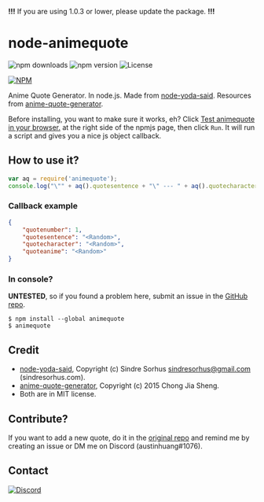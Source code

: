 **!!!** If you are using 1.0.3 or lower, please update the package. **!!!**

# node-animequote
![npm downloads](https://img.shields.io/npm/dm/animequote.svg?maxAge=2592000) ![npm version](https://img.shields.io/npm/v/animequote.svg?maxAge=2592000) ![License](https://img.shields.io/github/license/austinhuang0131/node-animequote.svg?maxAge=2592000)

[![NPM](https://nodei.co/npm/animequote.png?downloads=true&downloadRank=true&stars=true)](https://nodei.co/npm/animequote/)

Anime Quote Generator. In node.js. Made from [node-yoda-said](https://github.com/hemanth/node-yoda-said). Resources from [anime-quote-generator](https://github.com/jiashengc/anime-quote-generator).

Before installing, you want to make sure it works, eh? Click [Test animequote in your browser.](https://tonicdev.com/npm/animequote) at the right side of the npmjs page, then click `Run`. It will run a script and gives you a nice js object callback.

## How to use it?
```js
var aq = require('animequote');
console.log("\"" + aq().quotesentence + "\" --- " + aq().quotecharacter + " from " + aq().quoteanime);
```
### Callback example
```json
{
    "quotenumber": 1,
    "quotesentence": "<Random>",
    "quotecharacter": "<Random>",
    "quoteanime": "<Random>"
}
```
### In console?
**UNTESTED**, so if you found a problem here, submit an issue in the [GitHub repo](https://github.com/austinhuang0131/node-animequote/issues).
```shell
$ npm install --global animequote
$ animequote
```
## Credit
* [node-yoda-said](https://github.com/hemanth/node-yoda-said), Copyright (c) Sindre Sorhus <sindresorhus@gmail.com> (sindresorhus.com).
* [anime-quote-generator](https://github.com/jiashengc/anime-quote-generator), Copyright (c) 2015 Chong Jia Sheng.
* Both are in MIT license.

## Contribute?
If you want to add a new quote, do it in the [original repo](https://github.com/jiashengc/anime-quote-generator) and remind me by creating an issue or DM me on Discord (austinhuang#1076).

## Contact
[![Discord](https://discordapp.com/api/guilds/188752295108935680/widget.png?style=banner2)](http://discord.me/0131)
